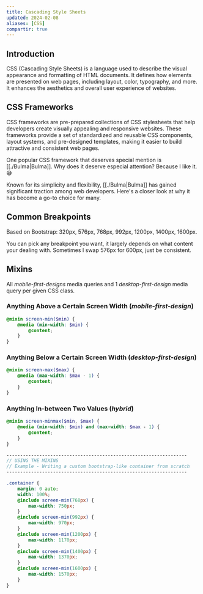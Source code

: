 ```yaml
---
title: Cascading Style Sheets
updated: 2024-02-08
aliases: [CSS]
compartir: true
---
```


## Introduction

CSS (Cascading Style Sheets) is a language used to describe the visual appearance and formatting of HTML documents. It defines how elements are presented on web pages, including layout, color, typography, and more. It enhances the aesthetics and overall user experience of websites.

## CSS Frameworks

CSS frameworks are pre-prepared collections of CSS stylesheets that help developers create visually appealing and responsive websites. These frameworks provide a set of standardized and reusable CSS components, layout systems, and pre-designed templates, making it easier to build attractive and consistent web pages.

One popular CSS framework that deserves special mention is [[./Bulma|Bulma]]. Why does it deserve especial attention? Because I like it. 😅

Known for its simplicity and flexibility, [[./Bulma|Bulma]] has gained significant traction among web developers. Here's a closer look at why it has become a go-to choice for many.

## Common Breakpoints

Based on Bootstrap: 320px, 576px, 768px, 992px, 1200px, 1400px, 1600px.

You can pick any breakpoint you want, it largely depends on what content your dealing with. Sometimes I swap 576px for 600px, just be consistent.

## Mixins

All _mobile-first-designs_ media queries and 1 _desktop-first-design_ media query per given CSS class.

### Anything Above a Certain Screen Width (_mobile-first-design_)

```scss
@mixin screen-min($min) {
    @media (min-width: $min) {
        @content;
    }
}
```

### Anything Below a Certain Screen Width (_desktop-first-design_)

```scss
@mixin screen-max($max) {
    @media (max-width: $max - 1) {
        @content;
    }
}
```

### Anything In-between Two Values (_hybrid_)

```scss
@mixin screen-minmax($min, $max) {
    @media (min-width: $min) and (max-width: $max - 1) {
        @content;
    }
}
```

```scss
------------------------------------------------------------------
// USING THE MIXINS
// Example - Writing a custom bootstrap-like container from scratch
------------------------------------------------------------------

.container {
    margin: 0 auto;
    width: 100%;
    @include screen-min(768px) {
        max-width: 750px;
    }
    @include screen-min(992px) {
        max-width: 970px;
    }
    @include screen-min(1200px) {
        max-width: 1170px;
    }
    @include screen-min(1400px) {
        max-width: 1370px;
    }
    @include screen-min(1600px) {
        max-width: 1570px;
    }
}
```
